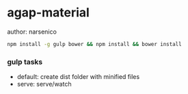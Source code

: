 # agap-material

author: narsenico

```sh
npm install -g gulp bower && npm install && bower install
```

### gulp tasks
- default: create dist folder with minified files
- serve: serve/watch